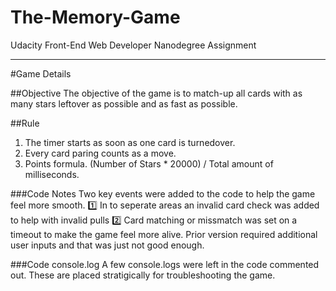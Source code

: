 # The-Memory-Game
Udacity Front-End Web Developer Nanodegree Assignment

----

#Game Details

##Objective
The objective of the game is to match-up all cards with as many stars leftover as possible and as fast as possible. 

##Rule
1. The timer starts as soon as one card is turnedover.
2. Every card paring counts as a move.
3. Points formula. (Number of Stars * 20000) / Total amount of milliseconds.

###Code Notes
Two key events were added to the code to help the game feel more smooth.
:one: In to seperate areas an invalid card check was added to help with invalid pulls
:two: Card matching or missmatch was set on a timeout to make the game feel more alive.  Prior version required additional user inputs and that was just not good enough.


###Code console.log
A few console.logs were left in the code commented out.  These are placed stratigically for troubleshooting the game.
